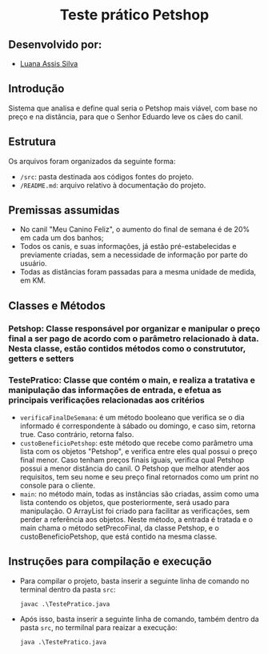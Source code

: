 <h1 align="center">
</br> Teste prático Petshop 
</h1>

## Desenvolvido por:
- [Luana Assis Silva](https://github.com/luanaassis)

## Introdução

Sistema que analisa e define qual seria o Petshop mais viável, com base no preço e na distância, para que o Senhor Eduardo leve os cães do canil.

## Estrutura

Os arquivos foram organizados da seguinte forma:

- `/src`: pasta destinada aos códigos fontes do projeto.
- `/README.md`: arquivo relativo à documentação do projeto.

## Premissas assumidas

- No canil  "Meu Canino Feliz", o aumento do final de semana é de 20% em cada um dos banhos;
- Todos os canis, e suas informações, já estão pré-estabelecidas e previamente criadas, sem a necessidade de informação por parte do usuário.
- Todas as distâncias foram passadas para a mesma unidade de medida, em KM.

## Classes e Métodos

### Petshop: Classe responsável por organizar e manipular o preço final a ser pago de acordo com o parâmetro relacionado à data. Nesta classe, estão contidos métodos como o constrututor, getters e setters

### TestePratico: Classe que contém o main, e realiza a tratativa e manipulação das informações de entrada, e efetua as principais verificações relacionadas aos critérios

- `verificaFinalDeSemana`: é um método booleano que verifica se o dia informado é correspondente à sábado ou domingo, e caso sim, retorna true. Caso contrário, retorna falso.
- `custoBeneficioPetshop`: este método que recebe como parâmetro uma lista com os objetos "Petshop", e verifica entre eles qual possui o preço final menor. Caso tenham preços finais iguais, verifica qual Petshop possui a menor distância do canil. O Petshop que melhor atender aos requisitos, tem seu nome e seu preço final retornados como um print no console para o cliente.
- `main`: no método main, todas as instâncias são criadas, assim como uma lista contendo os objetos, que posteriormente, será usado para manipulação. O ArrayList foi criado para facilitar as verificações, sem perder a referência aos objetos. Neste método, a entrada é tratada e o main chama o método setPrecoFinal, da classe Petshop, e o custoBeneficioPetshop, que está contido na mesma classe.

## Instruções para compilação e execução

- Para compilar o projeto, basta inserir a seguinte linha de comando no terminal dentro da pasta `src`:

      javac .\TestePratico.java

- Após isso, basta inserir a seguinte linha de comando, também dentro da pasta `src`, no termilnal para reaizar a execução:

      java .\TestePratico.java

